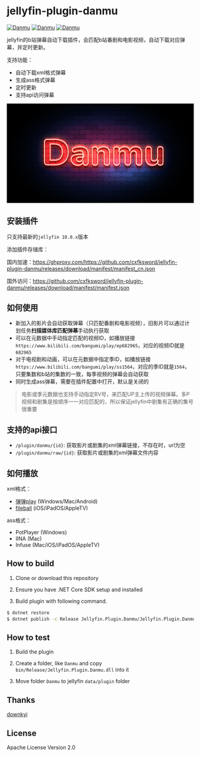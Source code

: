 # jellyfin-plugin-danmu

[![Danmu](https://img.shields.io/github/v/release/cxfksword/jellyfin-plugin-danmu)](https://github.com/cxfksword/jellyfin-plugin-danmu/releases)
[![Danmu](https://img.shields.io/badge/jellyfin-10.8.x-lightgrey)](https://github.com/cxfksword/jellyfin-plugin-danmu/releases)
[![Danmu](https://img.shields.io/github/license/cxfksword/jellyfin-plugin-danmu)](https://github.com/cxfksword/jellyfin-plugin-danmu/main/LICENSE) 

jellyfin的b站弹幕自动下载插件，会匹配b站番剧和电影视频，自动下载对应弹幕，并定时更新。

支持功能：

* 自动下载xml格式弹幕
* 生成ass格式弹幕
* 定时更新
* 支持api访问弹幕

![preview](doc/logo.png)

## 安装插件

只支持最新的`jellyfin 10.8.x`版本

添加插件存储库：

国内加速：https://ghproxy.com/https://github.com/cxfksword/jellyfin-plugin-danmu/releases/download/manifest/manifest_cn.json

国外访问：https://github.com/cxfksword/jellyfin-plugin-danmu/releases/download/manifest/manifest.json

## 如何使用

* 新加入的影片会自动获取弹幕（只匹配番剧和电影视频），旧影片可以通过计划任务**扫描媒体库匹配弹幕**手动执行获取
* 可以在元数据中手动指定匹配的视频ID，如播放链接`https://www.bilibili.com/bangumi/play/ep682965`，对应的视频ID就是`682965`
* 对于电视剧和动画，可以在元数据中指定季ID，如播放链接`https://www.bilibili.com/bangumi/play/ss1564`，对应的季ID就是`1564`，只要集数和b站的集数的一致，每季视频的弹幕会自动获取
* 同时生成ass弹幕，需要在插件配置中打开，默认是关闭的
  
> 电影或季元数据也支持手动指定BV号，来匹配UP主上传的视频弹幕。多P视频和剧集是按顺序一一对应匹配的，所以保证jellyfin中剧集有正确的集号很重要

## 支持的api接口

* `/plugin/danmu/{id}`:  获取影片或剧集的xml弹幕链接，不存在时，url为空
* `/plugin/danmu/raw/{id}`:  获取影片或剧集的xml弹幕文件内容


## 如何播放

xml格式：

* [弹弹play](https://www.dandanplay.com/) (Windows/Mac/Android)
* [fileball](https://fileball.app/) (iOS/iPadOS/AppleTV)

ass格式：

* PotPlayer (Windows)
* IINA (Mac)
* Infuse (Mac/iOS/iPadOS/AppleTV)




## How to build

1. Clone or download this repository

2. Ensure you have .NET Core SDK setup and installed

3. Build plugin with following command.

```sh
$ dotnet restore 
$ dotnet publish -c Release Jellyfin.Plugin.Danmu/Jellyfin.Plugin.Danmu.csproj
```


## How to test

1. Build the plugin

2. Create a folder, like `Danmu` and copy  `bin/Release/Jellyfin.Plugin.Danmu.dll` into it

3. Move folder `Danmu` to jellyfin `data/plugin` folder

## Thanks

[downkyi](https://github.com/leiurayer/downkyi)


## License

Apache License Version 2.0